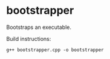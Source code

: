# bootstrapper
Bootstraps an executable.

Build instructions:
```
g++ bootstrapper.cpp -o bootstrapper
```

